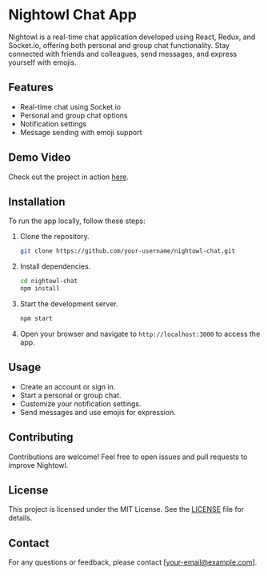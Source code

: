 


# Nightowl Chat App

Nightowl is a real-time chat application developed using React, Redux, and Socket.io, offering both personal and group chat functionality. Stay connected with friends and colleagues, send messages, and express yourself with emojis.

## Features

- Real-time chat using Socket.io
- Personal and group chat options
- Notification settings
- Message sending with emoji support

## Demo Video

Check out the project in action [here](link-to-your-demo-video).

## Installation

To run the app locally, follow these steps:

1. Clone the repository.

   ```bash
   git clone https://github.com/your-username/nightowl-chat.git
   ```

2. Install dependencies.

   ```bash
   cd nightowl-chat
   npm install
   ```

3. Start the development server.

   ```bash
   npm start
   ```

4. Open your browser and navigate to `http://localhost:3000` to access the app.

## Usage

- Create an account or sign in.
- Start a personal or group chat.
- Customize your notification settings.
- Send messages and use emojis for expression.

## Contributing

Contributions are welcome! Feel free to open issues and pull requests to improve Nightowl.

## License

This project is licensed under the MIT License. See the [LICENSE](LICENSE) file for details.

## Contact

For any questions or feedback, please contact [your-email@example.com].


